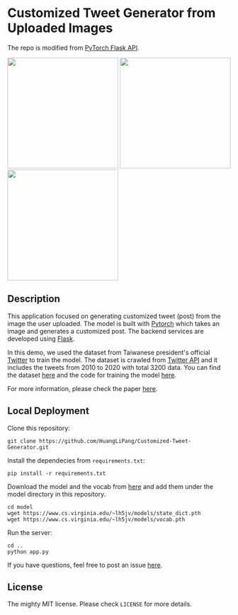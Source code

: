 # Customized Tweet Generator from Uploaded Images

The repo is modified from [PyTorch Flask API](https://github.com/avinassh/pytorch-flask-api-heroku).

<img src="https://i.imgur.com/MQw82v6.png" width="250">  <img src="https://i.imgur.com/qd9LjSz.png" width="250">  <img src="https://i.imgur.com/5mohmdz.png" width="250">


## Description

This application focused on generating customized tweet (post) from the image the user uploaded. The model is built with [Pytorch](https://pytorch.org/) which takes an image and generates a customized post. The backend services are developed using [Flask](https://flask.palletsprojects.com/en/1.1.x/).

In this demo, we used the dataset from Taiwanese president's official [Twitter](https://twitter.com/iingwen) to train the model. The dataset is crawled from [Twitter API](https://developer.twitter.com/en/docs/twitter-api) and it includes the tweets from 2010 to 2020 with total 3200 data. You can find the dataset [here](./dataset) and the code for training the model [here](./model).

For more information, please check the paper [here](./docs/Customized_Tweet_Generator_from_Uploaded_Images.pdf).

## Local Deployment

Clone this repository:

    git clone https://github.com/HuangLiPang/Customized-Tweet-Generator.git

Install the dependecies from `requirements.txt`:

    pip install -r requirements.txt

Download the model and the vocab from [here](https://www.cs.virginia.edu/~lh5jv/models/) and add them under the model directory in this repository.

    cd model
    wget https://www.cs.virginia.edu/~lh5jv/models/state_dict.pth
    wget https://www.cs.virginia.edu/~lh5jv/models/vocab.pth

Run the server:

    cd ..
    python app.py

If you have questions, feel free to post an issue [here](https://github.com/HuangLiPang/Customized-Tweet-Generator/issues).

## License

The mighty MIT license. Please check `LICENSE` for more details.
